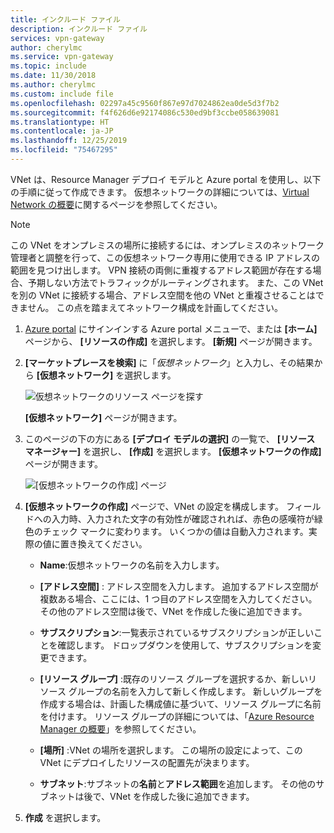 ```yaml
---
title: インクルード ファイル
description: インクルード ファイル
services: vpn-gateway
author: cherylmc
ms.service: vpn-gateway
ms.topic: include
ms.date: 11/30/2018
ms.author: cherylmc
ms.custom: include file
ms.openlocfilehash: 02297a45c9560f867e97d7024862ea0de5d3f7b2
ms.sourcegitcommit: f4f626d6e92174086c530ed9bf3ccbe058639081
ms.translationtype: HT
ms.contentlocale: ja-JP
ms.lasthandoff: 12/25/2019
ms.locfileid: "75467295"
---
```

VNet は、Resource Manager デプロイ モデルと Azure portal を使用し、以下の手順に従って作成できます。 仮想ネットワークの詳細については、[Virtual Network の概要](../articles/virtual-network/virtual-networks-overview.md)に関するページを参照してください。

>[!NOTE]
>この VNet をオンプレミスの場所に接続するには、オンプレミスのネットワーク管理者と調整を行って、この仮想ネットワーク専用に使用できる IP アドレスの範囲を見つけ出します。 VPN 接続の両側に重複するアドレス範囲が存在する場合、予期しない方法でトラフィックがルーティングされます。 また、この VNet を別の VNet に接続する場合、アドレス空間を他の VNet と重複させることはできません。 この点を踏まえてネットワーク構成を計画してください。
>
>

1. [Azure portal](https://portal.azure.com) にサインインする  Azure portal メニューで、または **[ホーム]** ページから、 **[リソースの作成]** を選択します。 **[新規]** ページが開きます。

2. **[マーケットプレースを検索]** に「*仮想ネットワーク*」と入力し、その結果から **[仮想ネットワーク]** を選択します。

   ![仮想ネットワークのリソース ページを探す](./media/vpn-gateway-basic-vnet-rm-portal-include/search-marketplace-for-virtual-network.png "仮想ネットワークのリソース ページを探す")

   **[仮想ネットワーク]** ページが開きます。

3. このページの下の方にある **[デプロイ モデルの選択]** の一覧で、 **[リソース マネージャー]** を選択し、 **[作成]** を選択します。 **[仮想ネットワークの作成]** ページが開きます。

   ![[仮想ネットワークの作成]](./media/vpn-gateway-basic-vnet-rm-portal-include/vnet.png "[仮想ネットワークの作成] ページ") ページ

4. **[仮想ネットワークの作成]** ページで、VNet の設定を構成します。 フィールドへの入力時、入力された文字の有効性が確認されれば、赤色の感嘆符が緑色のチェック マークに変わります。 いくつかの値は自動入力されます。実際の値に置き換えてください。

   - **Name**:仮想ネットワークの名前を入力します。

   - **[アドレス空間]** : アドレス空間を入力します。 追加するアドレス空間が複数ある場合、ここには、1 つ目のアドレス空間を入力してください。 その他のアドレス空間は後で、VNet を作成した後に追加できます。

   - **サブスクリプション**:一覧表示されているサブスクリプションが正しいことを確認します。 ドロップダウンを使用して、サブスクリプションを変更できます。

   - **[リソース グループ]** :既存のリソース グループを選択するか、新しいリソース グループの名前を入力して新しく作成します。 新しいグループを作成する場合は、計画した構成値に基づいて、リソース グループに名前を付けます。 リソース グループの詳細については、「[Azure Resource Manager の概要](../articles/azure-resource-manager/management/overview.md#resource-groups)」を参照してください。

   - **[場所]** :VNet の場所を選択します。 この場所の設定によって、この VNet にデプロイしたリソースの配置先が決まります。

   - **サブネット**:サブネットの**名前**と**アドレス範囲**を追加します。 その他のサブネットは後で、VNet を作成した後に追加できます。 
     
5. **作成** を選択します。
